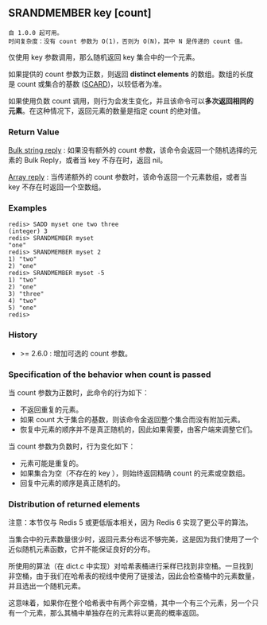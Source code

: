 ## SRANDMEMBER key [count]

    自 1.0.0 起可用。
    时间复杂度：没有 count 参数为 O(1)，否则为 O(N)，其中 N 是传递的 count 值。

仅使用 key 参数调用，那么随机返回 key 集合中的一个元素。

如果提供的 count 参数为正数，则返回 **distinct elements** 的数组。数组的长度是 count 或集合的基数 ([SCARD](scard.md))，以较低者为准。

如果使用负数 count 调用，则行为会发生变化，并且该命令可以**多次返回相同的元素**。在这种情况下，返回元素的数量是指定 count 的绝对值。

### Return Value

[Bulk string reply](../topics/protocol.md#resp-bulk-strings) : 如果没有额外的 count 参数，该命令会返回一个随机选择的元素的 Bulk Reply，或者当 key 不存在时，返回 nil。

[Array reply](../topics/protocol.md#resp-arrays) : 当传递额外的 count 参数时，该命令返回一个元素数组，或者当 key 不存在时返回一个空数组。


### Examples

```
redis> SADD myset one two three
(integer) 3
redis> SRANDMEMBER myset
"one"
redis> SRANDMEMBER myset 2
1) "two"
2) "one"
redis> SRANDMEMBER myset -5
1) "two"
2) "one"
3) "three"
4) "two"
5) "one"
redis>
```

### History

- &gt;= 2.6.0 : 增加可选的 count 参数。

### Specification of the behavior when count is passed

当 count 参数为正数时，此命令的行为如下：
- 不返回重复的元素。
- 如果 count 大于集合的基数，则该命令金返回整个集合而没有附加元素。
- 恢复中元素的顺序并不是真正随机的，因此如果需要，由客户端来调整它们。

当 count 参数为负数时，行为变化如下：
- 元素可能是重复的。
- 如果集合为空（不存在的 key ），则始终返回精确 count 的元素或空数组。
- 回复中元素的顺序是真正随机的。

### Distribution of returned elements

注意：本节仅与 Redis 5 或更低版本相关，因为 Redis 6 实现了更公平的算法。

当集合中的元素数量很少时，返回元素分布远不够完美，这是因为我们使用了一个近似随机元素函数，它并不能保证良好的分布。

所使用的算法（在 dict.c 中实现）对哈希表桶进行采样已找到非空桶。一旦找到非空桶，由于我们在哈希表的视线中使用了链接法，因此会检查桶中的元素数量，并且选出一个随机元素。

这意味着，如果你在整个哈希表中有两个非空桶，其中一个有三个元素，另一个只有一个元素，那么其桶中单独存在的元素将以更高的概率返回。